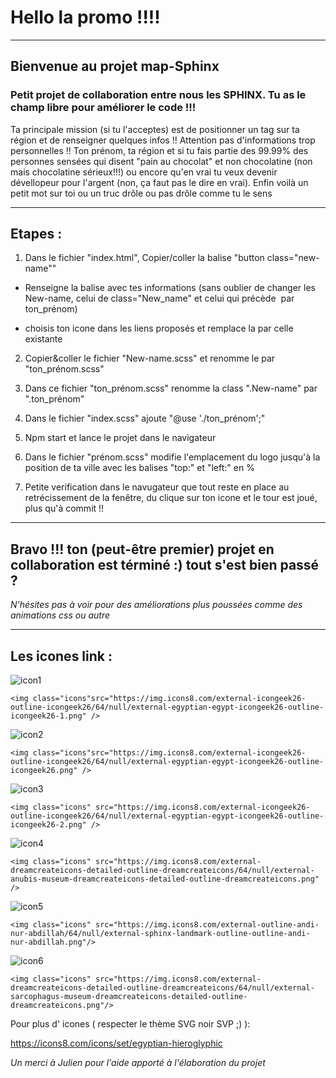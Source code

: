 
# Hello la promo !!!!

***

## Bienvenue au projet map-Sphinx

### Petit projet de collaboration entre nous les SPHINX. Tu as le champ libre pour améliorer le code !!!
Ta principale mission (si tu l'acceptes) est de positionner un tag sur ta région et de renseigner quelques infos 
!! Attention pas d'informations trop personnelles !!
Ton prénom, ta région et si tu fais partie des 99.99% des personnes sensées qui disent "pain au chocolat" et non chocolatine (non mais chocolatine sérieux!!!) ou encore qu'en vrai tu veux devenir dévellopeur pour l'argent (non, ça faut pas le dire en vrai). Enfin voilà un petit mot sur toi ou un truc drôle ou pas drôle comme tu le sens

***

## Etapes :

1. Dans le fichier "index.html", Copier/coller la balise "button class="new-name""

* Renseigne la balise avec tes informations (sans oublier de changer les New-name, celui de class="New_name" et celui qui précède <img> par ton_prénom)

* choisis ton icone dans les liens proposés et remplace la par celle existante

2. Copier&coller le fichier "New-name.scss" et renomme le par "ton_prénom.scss"

3. Dans ce fichier "ton_prénom.scss" renomme la class ".New-name" par ".ton_prénom"

4. Dans le fichier "index.scss" ajoute "@use './ton_prénom';"

5. Npm start et lance le projet dans le navigateur

6. Dans le fichier "prénom.scss" modifie l'emplacement du logo jusqu'à la position de ta ville avec les balises "top:" et "left:" en %

7. Petite verification dans le navugateur que tout reste en place au retrécissement de la fenêtre, du clique sur ton icone et le tour est joué, plus qu'à commit !!

***

## Bravo !!! ton (peut-être premier) projet en collaboration est términé :) tout s'est bien passé ?
*N'hésites pas à voir pour des améliorations plus poussées comme des animations css ou autre*

***


## Les icones link :

![icon1](https://img.icons8.com/external-icongeek26-outline-gradient-icongeek26/64/null/external-egyptian-egypt-icongeek26-outline-gradient-icongeek26-1.png)

`<img class="icons"src="https://img.icons8.com/external-icongeek26-outline-icongeek26/64/null/external-egyptian-egypt-icongeek26-outline-icongeek26-1.png" />`

![icon2](https://img.icons8.com/external-icongeek26-outline-gradient-icongeek26/64/null/external-egyptian-egypt-icongeek26-outline-gradient-icongeek26.png)

`<img class="icons"src="https://img.icons8.com/external-icongeek26-outline-icongeek26/64/null/external-egyptian-egypt-icongeek26-outline-icongeek26.png" />`

![icon3](https://img.icons8.com/external-icongeek26-outline-gradient-icongeek26/64/null/external-egyptian-egypt-icongeek26-outline-gradient-icongeek26-2.png)


`<img class="icons" src="https://img.icons8.com/external-icongeek26-outline-icongeek26/64/null/external-egyptian-egypt-icongeek26-outline-icongeek26-2.png" />`


![icon4](https://img.icons8.com/external-dreamcreateicons-outline-color-dreamcreateicons/64/null/external-anubis-museum-dreamcreateicons-outline-color-dreamcreateicons.png)

`<img class="icons" src="https://img.icons8.com/external-dreamcreateicons-detailed-outline-dreamcreateicons/64/null/external-anubis-museum-dreamcreateicons-detailed-outline-dreamcreateicons.png" />`

![icon5](https://img.icons8.com/external-flat-andi-nur-abdillah/64/null/external-sphinx-landmark-flat-flat-andi-nur-abdillah.png)

`<img class="icons" src="https://img.icons8.com/external-outline-andi-nur-abdillah/64/null/external-sphinx-landmark-outline-outline-andi-nur-abdillah.png"/>`

![icon6](https://img.icons8.com/external-dreamcreateicons-outline-color-dreamcreateicons/64/null/external-sarcophagus-museum-dreamcreateicons-outline-color-dreamcreateicons-2.png)

`<img class="icons" src="https://img.icons8.com/external-dreamcreateicons-detailed-outline-dreamcreateicons/64/null/external-sarcophagus-museum-dreamcreateicons-detailed-outline-dreamcreateicons.png"/>`


Pour plus d' icones ( respecter le thème SVG noir SVP ;) ):

https://icons8.com/icons/set/egyptian-hieroglyphic 

*Un merci à Julien pour l'aide apporté à l'élaboration du projet*

